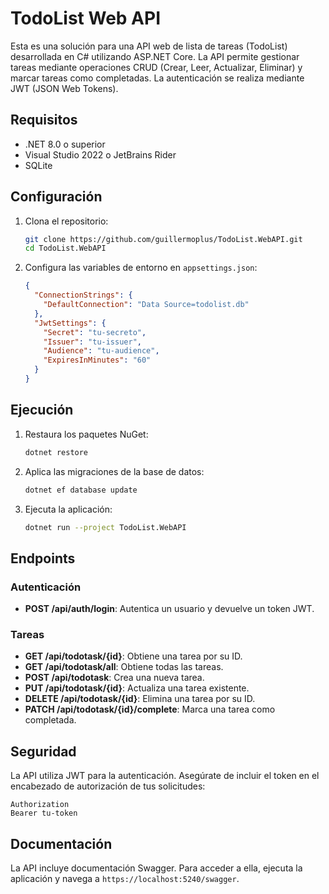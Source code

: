 # TodoList Web API

Esta es una solución para una API web de lista de tareas (TodoList) desarrollada en C# utilizando ASP.NET Core. La API permite gestionar tareas mediante operaciones CRUD (Crear, Leer, Actualizar, Eliminar) y marcar tareas como completadas. La autenticación se realiza mediante JWT (JSON Web Tokens).

## Requisitos

- .NET 8.0 o superior
- Visual Studio 2022 o JetBrains Rider
- SQLite

## Configuración

1. Clona el repositorio:
    ```sh
    git clone https://github.com/guillermoplus/TodoList.WebAPI.git
    cd TodoList.WebAPI
    ```

2. Configura las variables de entorno en `appsettings.json`:
    ```json
    {
      "ConnectionStrings": {
        "DefaultConnection": "Data Source=todolist.db"
      },
      "JwtSettings": {
        "Secret": "tu-secreto",
        "Issuer": "tu-issuer",
        "Audience": "tu-audience",
        "ExpiresInMinutes": "60"
      }
    }
    ```

## Ejecución

1. Restaura los paquetes NuGet:
    ```sh
    dotnet restore
    ```

2. Aplica las migraciones de la base de datos:
    ```sh
    dotnet ef database update
    ```

3. Ejecuta la aplicación:
    ```sh
    dotnet run --project TodoList.WebAPI
    ```

## Endpoints

### Autenticación

- **POST /api/auth/login**: Autentica un usuario y devuelve un token JWT.

### Tareas

- **GET /api/todotask/{id}**: Obtiene una tarea por su ID.
- **GET /api/todotask/all**: Obtiene todas las tareas.
- **POST /api/todotask**: Crea una nueva tarea.
- **PUT /api/todotask/{id}**: Actualiza una tarea existente.
- **DELETE /api/todotask/{id}**: Elimina una tarea por su ID.
- **PATCH /api/todotask/{id}/complete**: Marca una tarea como completada.

## Seguridad

La API utiliza JWT para la autenticación. Asegúrate de incluir el token en el encabezado de autorización de tus solicitudes:

```http
Authorization
Bearer tu-token
```

## Documentación

La API incluye documentación Swagger. Para acceder a ella, ejecuta la aplicación y navega a `https://localhost:5240/swagger`.
